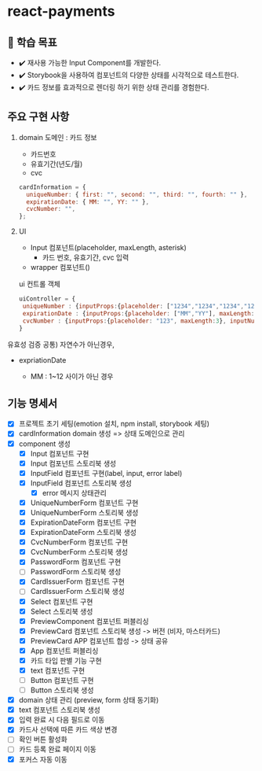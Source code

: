 # react-payments

## 📍 학습 목표

- ✔️ 재사용 가능한 Input Component를 개발한다.
- ✔️ Storybook을 사용하여 컴포넌트의 다양한 상태를 시각적으로 테스트한다.
- ✔️ 카드 정보를 효과적으로 렌더링 하기 위한 상태 관리를 경험한다.

## 주요 구현 사항

1. domain
   도메인 : 카드 정보

   - 카드번호
   - 유효기간(년도/월)
   - cvc

   ```jsx
   cardInformation = {
     uniqueNumber: { first: "", second: "", third: "", fourth: "" },
     expirationDate: { MM: "", YY: "" },
     cvcNumber: "",
   };
   ```

2. UI

   - Input 컴포넌트(placeholder, maxLength, asterisk)
     - 카드 번호, 유효기간, cvc 입력
   - wrapper 컴포넌트()

   ui 컨트롤 객체

   ```jsx
   uiController = {
   	uniqueNumber : {inputProps:{placeholder: ["1234","1234","1234","1234"], maxLength:4}, inputNumber:4, title:"결제할 카드 번호를 입력해 주세요", description:"본인 명의의 카드만 결제 가능합니다."}
   	expirationDate : {inputProps:{placeholder: ["MM","YY"], maxLength:2}, inputNumber:2, title:"카드 유효기간을 입력해 주세요", description:"월/년도(MMYY)를 순서대로 입력해 주세요."}
   	cvcNumber : {inputProps:{placeholder: "123", maxLength:3}, inputNumber:1, title:"CVC 번호를 입력해 주세요", description:""}
   }
   ```

유효성 검증
공통) 자연수가 아닌경우,

- expriationDate

  - MM : 1~12 사이가 아닌 경우

## 기능 명세서

- [x] 프로젝트 초기 세팅(emotion 설치, npm install, storybook 세팅)
- [x] cardInformation domain 생성 => 상태 도메인으로 관리
- [x] component 생성
  - [x] Input 컴포넌트 구현
  - [x] Input 컴포넌트 스토리북 생성
  - [x] InputField 컴포넌트 구현(label, input, error label)
  - [x] InputField 컴포넌트 스토리북 생성
    - [x] error 메시지 상태관리
  - [x] UniqueNumberForm 컴포넌트 구현
  - [x] UniqueNumberForm 스토리북 생성
  - [x] ExpirationDateForm 컴포넌트 구현
  - [x] ExpirationDateForm 스토리북 생성
  - [x] CvcNumberForm 컴포넌트 구현
  - [x] CvcNumberForm 스토리북 생성
  - [x] PasswordForm 컴포넌트 구현
  - [ ] PasswordForm 스토리북 생성
  - [x] CardIssuerForm 컴포넌트 구현
  - [ ] CardIssuerForm 스토리북 생성
  - [x] Select 컴포넌트 구현
  - [x] Select 스토리북 생성
  - [x] PreviewComponent 컴포넌트 퍼블리싱
  - [x] PreviewCard 컴포넌트 스토리북 생성 -> 버전 (비자, 마스터카드)
  - [x] PreviewCard APP 컴포넌트 합성 -> 상태 공유
  - [x] App 컴포넌트 퍼블리싱
  - [x] 카드 타입 판별 기능 구현
  - [x] text 컴포넌트 구현
  - [ ] Button 컴포넌트 구현
  - [ ] Button 스토리북 생성
- [x] domain 상태 관리 (preview, form 상태 동기화)
- [x] text 컴포넌트 스토리북 생성
- [x] 입력 완료 시 다음 필드로 이동
- [x] 카드사 선택에 따른 카드 색상 변경
- [ ] 확인 버튼 활성화
- [ ] 카드 등록 완료 페이지 이동
- [x] 포커스 자동 이동
